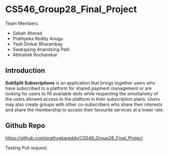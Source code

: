 # CS546_Group28_Final_Project

Team Members
- Sabah Ahmed
- Prathyeka Reddy Anugu
- Yash Dinkar Bharambay
- Swarajsing Anandsing Patil
- Abhishek Kocharekar

## Introduction
**SubSplit Subscriptions** is an application that brings together users who have subscribed to a platform for shared payment management or are looking for users to fill available slots while respecting the simultaneity of the users allowed access to the platform in their subscription plans. Users may also create groups with other co-subscribers who share their interests and share the membership to access their favourite services at a lower rate.

## Github Repo
https://github.com/prathyekareddy/CS546_Group28_Final_Project

Testing Pull request.
